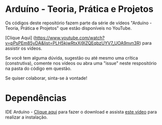 # Arduíno - Teoria, Prática e Projetos

Os códigos deste repositório fazem parte da série de vídeos "Arduíno - Teoria, Prática e Projetos" que estão disponíveis no YouTube.

[Clique Aqui] (https://www.youtube.com/watch?v=pPsPEm85yDA&list=PLH5kjwRtxXj9lZQEqbzUYV7_UOA9nvn3R) para assistir os vídeos.

Se você tem alguma dúvida, sugestão ou até mesmo uma crítica (construtiva), comente nos vídeos ou abra uma "issue" neste respositório na pasta do código em questão.

Se quiser colaborar, sinta-se à vontade!

# Dependências

IDE Arduíno - [Clique aqui](https://www.arduino.cc/en/Main/Software) para fazer o download e assista [este vídeo](https://www.youtube.com/watch?v=g_9-zK3LggQ&list=PLH5kjwRtxXj9lZQEqbzUYV7_UOA9nvn3R&index=3) para realizar a instalação.


